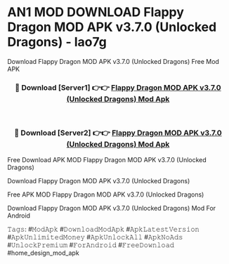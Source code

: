 # AN1 MOD DOWNLOAD Flappy Dragon MOD APK v3.7.0 (Unlocked Dragons) - lao7g
Download Flappy Dragon MOD APK v3.7.0 (Unlocked Dragons) Free Mod APK

<div align="center">
<h3>🔴 Download [Server1] 👉👉 <a href="https://apk-comot.site?title=Flappy_Dragon_MOD_APK_v3.7.0_(Unlocked_Dragons)">Flappy Dragon MOD APK v3.7.0 (Unlocked Dragons) Mod Apk</a></h3><br>

<h3>🔴 Download [Server2] 👉👉 <a href="https://apk-comot.site?title=Flappy_Dragon_MOD_APK_v3.7.0_(Unlocked_Dragons)">Flappy Dragon MOD APK v3.7.0 (Unlocked Dragons) Mod Apk</a></h3>
</div>


Free Download APK MOD Flappy Dragon MOD APK v3.7.0 (Unlocked Dragons)

Download Flappy Dragon MOD APK v3.7.0 (Unlocked Dragons) 

Free APK MOD Flappy Dragon MOD APK v3.7.0 (Unlocked Dragons) 

Download Flappy Dragon MOD APK v3.7.0 (Unlocked Dragons) Mod For Android

𝚃𝚊𝚐𝚜: #𝙼𝚘𝚍𝙰𝚙𝚔 #𝙳𝚘𝚠𝚗𝚕𝚘𝚊𝚍𝙼𝚘𝚍𝙰𝚙𝚔 #𝙰𝚙𝚔𝙻𝚊𝚝𝚎𝚜𝚝𝚅𝚎𝚛𝚜𝚒𝚘𝚗 #𝙰𝚙𝚔𝚄𝚗𝚕𝚒𝚖𝚒𝚝𝚎𝚍𝙼𝚘𝚗𝚎𝚢 #𝙰𝚙𝚔𝚄𝚗𝚕𝚘𝚌𝚔𝙰𝚕𝚕 #𝙰𝚙𝚔𝙽𝚘𝙰𝚍𝚜 #𝚄𝚗𝚕𝚘𝚌𝚔𝙿𝚛𝚎𝚖𝚒𝚞𝚖 #𝙵𝚘𝚛𝙰𝚗𝚍𝚛𝚘𝚒𝚍 #𝙵𝚛𝚎𝚎𝙳𝚘𝚠𝚗𝚕𝚘𝚊𝚍 #home_design_mod_apk